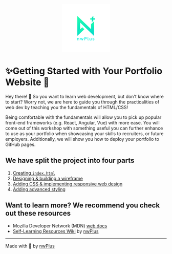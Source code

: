 <p align="center">
  <img height="150" src=".screenshots/nwplus-logo.png">
</p>

# ✨Getting Started with Your Portfolio Website 🌌

Hey there! 👋 So you want to learn web development, but don't know where to start? Worry not, we are here to guide you through the practicalities of web dev by teaching you the fundamentals of HTML/CSS!

Being comfortable with the fundamentals will allow you to pick up popular front-end frameworks (e.g. React, Angular, Vue) with more ease. You will come out of this workshop with something useful you can further enhance to use as your portfolio when showcasing your skills to recruiters, or future employers. Additionally, we will show you how to deploy your portfolio to GitHub pages.

## We have split the project into four parts

1. [Creating `index.html`](part-1/README.md)
2. [Designing & building a wireframe](part-2/README.md)
3. [Adding CSS & implementing responsive web design](part-3/README.md)
4. [Adding advanced styling](part-4/README.md)

## Want to learn more? We recommend you check out these resources

- Mozilla Developer Network (MDN) [web docs](https://developer.mozilla.org/en-US/docs/Learn)
- [Self-Learning Resources Wiki](https://resources.nwplus.io/) by [nwPlus](https://www.nwplus.io)

<hr>

Made with 💖 by [nwPlus](https://www.nwplus.io/)
